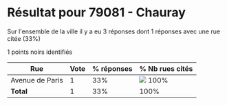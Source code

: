 # Résultat pour 79081 - Chauray

Sur l'ensemble de la ville il y a eu 3 réponses dont 1 réponses avec une rue citée (33%)

1 points noirs identifiés

| Rue | Vote | % réponses | % Nb rues cités|
|-----|------|------------|----------------|
| Avenue de Paris | 1 | 33% | <img src="../../img/bar_100.gif" />&nbsp;100%|
| **Total** | 1 | 33% | 100%|
